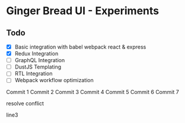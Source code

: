 # Ginger Bread UI - Experiments

## Todo

- [x] Basic integration with babel webpack react & express
- [x] Redux Integration
- [ ] GraphQL Integration
- [ ] DustJS Templating
- [ ] RTL Integration
- [ ] Webpack workflow optimization

Commit 1
Commit 2
Commit 3
Commit 4
Commit 5
Commit 6
Commit 7    

resolve conflict

line3
